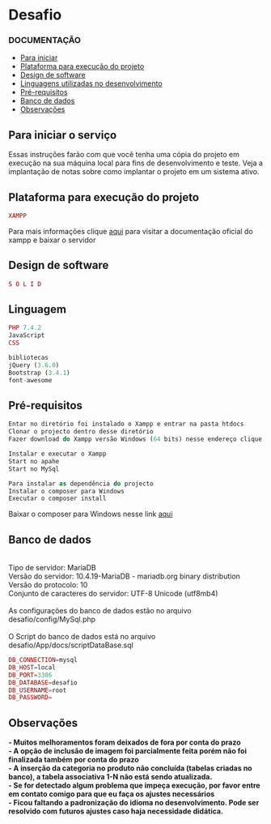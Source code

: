 # Desafio

### DOCUMENTAÇÃO

- [Para iniciar](#para-iniciar-o-serviço)
- [Plataforma para execução do projeto](#plataforma-para-execução-do-projeto)
- [Design de software](#design-de-software)
- [Linguagens utilizadas no desenvolvimento](#linguagem)
- [Pré-requisitos](#pré-requisitos)
- [Banco de dados](#banco-de-dados)
- [Observações](#observações)

## Para iniciar o serviço 
Essas instruções farão com que você tenha uma cópia do projeto em execução na sua máquina local para fins de desenvolvimento e teste. Veja a implantação de notas sobre como implantar o projeto em um sistema ativo.

## Plataforma para execução do projeto

```php
XAMPP
```
Para mais informações clique [aqui](https://www.apachefriends.org/pt_br/index.html) para visitar a documentação oficial do xampp e baixar o servidor

## Design de software

```php
S O L I D 
```

## Linguagem

```php
PHP 7.4.2
JavaScript
CSS

bibliotecas
jQuery (3.6.0)
Bootstrap (3.4.1)
font-awesome

```

## Pré-requisitos

```php
Entar no diretório foi instalado o Xampp e entrar na pasta htdocs
Clonar o projecto dentro desse diretório
Fazer download do Xampp versão Windows (64 bits) nesse endereço clique [aqui](https://www.apachefriends.org/pt_br/download.html)

Instalar e executar o Xampp
Start no apahe 
Start no MySql

Para instalar as dependência do projecto
Instalar o composer para Windows
Executar o composer install
```
Baixar o composer para Windows nesse link [aqui](https://getcomposer.org/Composer-Setup.exe)

## Banco de dados
</br>Tipo de servidor: MariaDB
</br>Versão do servidor: 10.4.19-MariaDB - mariadb.org binary distribution
</br>Versão do protocolo: 10
</br>Conjunto de caracteres do servidor: UTF-8 Unicode (utf8mb4)
</br></br>
As configurações do banco de dados estão no arquivo desafio/config/MySql.php
<br>
</br>O Script do banco de dados está no arquivo desafio/App/docs/scriptDataBase.sql

```php
DB_CONNECTION=mysql
DB_HOST=local
DB_PORT=3306
DB_DATABASE=desafio
DB_USERNAME=root
DB_PASSWORD=
```

## Observações

<b>
- Muitos melhoramentos foram deixados de fora por conta do prazo<br>
- A opção de inclusão de imagem foi parcialmente feita porém não foi finalizada também por conta do prazo</br>
- A inserção da categoria no produto não concluída (tabelas criadas no banco), a tabela associativa 1-N não está sendo atualizada.</br>
- Se for detectado algum problema que impeça execução, por favor entre em contato comigo para que eu faça os ajustes necessários</br>
- Ficou faltando a padronização do idioma no desenvolvimento. Pode ser resolvido com futuros ajustes caso haja necessidade didática.</br>
</b>
